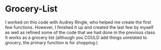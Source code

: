 # Grocery-List
I worked on this code with Audrey Ringle, who helped me create the first few functions. However, I finished it up and created the last few by myself as well as refined some of the code that we had done in the previous class.  It works as a grocery list (although you COULD add things unrelated to grocery, the primary function is for shopping.) 
